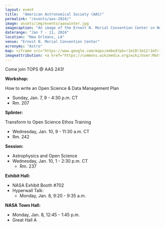 ```yaml
---
layout: event
title:  "American Astronomical Society (AAS)"
permalink: "/events/aas-2024/"
image: assets/img/events/aaswinter.jpg
imagecaption: "An image of the Ernest N. Morial Convention Center in New Orleans, LA where AAS will be held."
daterange: "Jan 7 - 11, 2024"
location: "New Orleans, LA"
venue: "Ernest N. Morial Convention Center"
acronyms: "Astro"
map: <iframe src="https://www.google.com/maps/embed?pb=!1m18!1m12!1m3!1d221274.59723177447!2d-90.236402905771!3d29.93872270955338!2m3!1f0!2f0!3f0!3m2!1i1024!2i768!4f13.1!3m3!1m2!1s0x8620a66e2c49ba7f%3A0x185d4d6c82fa192f!2sNew%20Orleans%20Ernest%20N.%20Morial%20Convention%20Center!5e0!3m2!1sen!2sus!4v1701187526597!5m2!1sen!2sus" width="600" height="450" style="border:0;" allowfullscreen="" loading="lazy" referrerpolicy="no-referrer-when-downgrade"></iframe>
imageattribution: <a href="https://commons.wikimedia.org/wiki/User:Mattfryou">Mattfryou</a>, <a href="https://commons.wikimedia.org/wiki/File:New_Orleans_Ernest_N._Morial_Convention_Center.jpg">New Orleans Ernest N. Morial Convention Center</a>, <a href="https://creativecommons.org/licenses/by-sa/4.0/legalcode" rel="license">CC BY-SA 4.0</a>
---
```


Come join TOPS @ AAS 243! 

**Workshop:**

How to write an Open Science & Data Management Plan
- Sunday, Jan. 7, 9 - 4:30 p.m. CT
- Rm. 207

**Splinter:**

Transform to Open Science Ethos Training
- Wednesday, Jan. 10, 9 - 11:30 a.m. CT
- Rm. 242

**Session:**

- Astrophysics and Open Science
- Wednesday, Jan. 10, 1 - 2:30 p.m. CT
  - Rm. 237

**Exhibit Hall:**

- NASA Exhibit Booth #702
- Hyperwall Talk:
  - Monday, Jan. 8, 9:20 - 9:35 a.m.

**NASA Town Hall:**

- Monday, Jan. 8, 12:45 - 1:45 p.m.
- Great Hall A